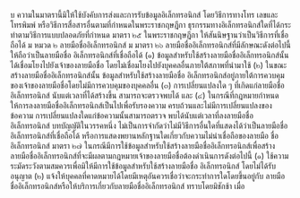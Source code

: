 บ
ความในมาตรานี้มิให้ใช้บังคับการส่งและการรับข้อมูลอิเล็กทรอนิกส์ โดยวิธีการทางโทร
เลขและโทรพิมพ์ หรือวิธีการสื่อสารอื่นตามที่กำหนดในพระราชกฤษฎีกา
ธุรกรรมทางอิเล็กทรอนิกส์ใดที่ได้กระทําตามวิธีการแบบปลอดภัยที่กําหนด
มาตรา ๒๕
ในพระราชกฤษฎีกา ให้สันนิษฐานว่าเป็นวิธีการที่เชื่อถือได้
ม
หมวด ๒
ลายมือชื่ออิเล็กทรอนิกส์
ม
มาตรา ๒๖ ลายมือชื่ออิเล็กทรอนิกส์ที่มีลักษณะดังต่อไปนี้ให้ถือว่าเป็นลายมือชื่อ
อิเล็กทรอนิกส์ที่เชื่อถือได้
(๑) ข้อมูลสำหรับใช้สร้างลายมือชื่ออิเล็กทรอนิกส์นั้นได้เชื่อมโยงไปยังเจ้าของลายมือชื่อ
โดยไม่เชื่อมโยงไปยังบุคคลอื่นภายใต้สภาพที่นำมาใช้
(๒) ในขณะสร้างลายมือชื่ออิเล็กทรอนิกส์นั้น ข้อมูลสำหรับใช้สร้างลายมือชื่อ
อิเล็กทรอนิกส์อยู่ภายใต้การควบคุมของเจ้าของลายมือชื่อโดยไม่มีการควบคุมของบุคคลอื่น
(๓) การเปลี่ยนแปลงใด ๆ ที่เกิดแก่ลายมือชื่ออิเล็กทรอนิกส์ นับแต่เวลาที่ได้สร้างขึ้น
สามารถจะตรวจพบได้ และ
(๔) ในกรณีที่กฎหมายกำหนดให้การลงลายมือชื่ออิเล็กทรอนิกส์เป็นไปเพื่อรับรองความ
ครบถ้วนและไม่มีการเปลี่ยนแปลงของข้อความ การเปลี่ยนแปลงใดแก่ข้อความนั้นสามารถตรวจ
พบได้นับแต่เวลาที่ลงลายมือชื่ออิเล็กทรอนิกส์
บทบัญญัติในวรรคหนึ่ง ไม่เป็นการจำกัดว่าไม่มีวิธีการอื่นใดที่แสดงได้ว่าเป็นลายมือชื่อ
อิเล็กทรอนิกส์ที่เชื่อถือได้ หรือการแสดงพยานหลักฐานใดเกี่ยวกับความไม่น่าเชื่อถือของลายมือ
ชื่ออิเล็กทรอนิกส์
มาตรา ๒๗ ในกรณีมีการใช้ข้อมูลสําหรับใช้สร้างลายมือชื่ออิเล็กทรอนิกส์เพื่อสร้าง
ลายมือชื่ออิเล็กทรอนิกส์ที่จะมีผลตามกฎหมายเจ้าของลายมือชื่อต้องดำเนินการดังต่อไปนี้
(๑) ใช้ความระมัดระวังตามสมควรเพื่อมิให้มีการใช้ข้อมูลสำหรับใช้สร้างลายมือชื่อ
อิเล็กทรอนิกส์ โดยไม่ได้รับอนุญาต
(๒) แจ้งให้บุคคลที่คาดหมายได้โดยมีเหตุอันควรเชื่อว่าจะกระทำการใดโดยขึ้นอยู่กับ
ลายมือชื่ออิเล็กทรอนิกส์หรือให้บริการเกี่ยวกับลายมือชื่ออิเล็กทรอนิกส์ ทราบโดยมิชักช้า เมื่อ
